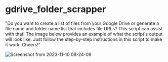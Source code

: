 # gdrive_folder_scrapper
"Do you want to create a list of files from your Google Drive or generate a file name and folder name list that includes file URLs? This script can assist with that! The image below provides an example of what the script's output will look like. Just follow the step-by-step instructions in this script to make it work. Cheers!"



![Screenshot from 2023-11-10 08-24-09](https://github.com/indriatmoko07/gdrive_folder_scrapper/assets/88871879/6a325d81-335d-48f1-a1d5-81ac76381add)
